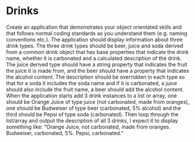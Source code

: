 # Drinks
Create an application that demonstrates your object orientated skills and that follows normal coding standards as you understand them (e.g. naming conventions etc.).   The application should display information about three drink types. The three drink types should be beer, juice and soda derived from a common drink object that has base properties that indicate the drink name, whether it is carbonated and a calculated description of the drink. The juice derived type should have a string property that indicates the fruit the juice it is made from, and the beer should have a property that indicates the alcohol content. The description should be overridden in each type so that for a soda it includes the soda name and if it is carbonated, a juice should also include the fruit name, a beer should add the alcohol content.   When the application starts add 3 drink instances to a list or array, one should be Orange Juice of type juice (not carbonated, made from oranges), one should be Budweiser of type beer (carbonated, 5% alcohol) and the third should be Pepsi of type soda (carbonated). Then loop through the list/array and output the description of all 3 drinks, I expect it to display something like: “Orange Juice, not carbonated, made from oranges. Budweiser, carbonated, 5%. Pepsi, carbonated.”
